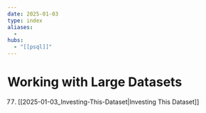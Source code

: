 ```yaml
---
date: 2025-01-03
type: index
aliases:
  -
hubs:
  - "[[psql]]"
---
```


# Working with Large Datasets

77. [[2025-01-03_Investing-This-Dataset|Investing This Dataset]]

